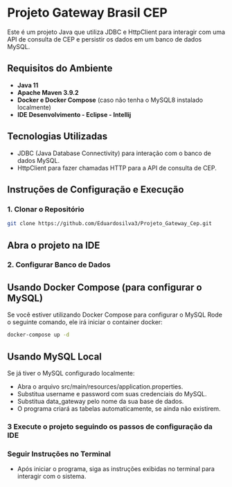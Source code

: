 # Projeto Gateway Brasil CEP

Este é um projeto Java que utiliza JDBC e HttpClient para interagir com uma API de consulta de CEP e persistir os dados em um banco de dados MySQL.

## Requisitos do Ambiente

- **Java 11**
- **Apache Maven 3.9.2**
- **Docker e Docker Compose** (caso não tenha o MySQL8 instalado localmente)
- **IDE Desenvolvimento - Eclipse - Intellij**

## Tecnologias Utilizadas

- JDBC (Java Database Connectivity) para interação com o banco de dados MySQL.
- HttpClient para fazer chamadas HTTP para a API de consulta de CEP.

## Instruções de Configuração e Execução

### 1. Clonar o Repositório

```bash
git clone https://github.com/Eduardosilva3/Projeto_Gateway_Cep.git
```
## Abra o projeto na IDE ##

### 2.  Configurar Banco de Dados

## Usando Docker Compose (para configurar o MySQL)
Se você estiver utilizando Docker Compose para configurar o MySQL Rode o seguinte comando, ele irá iniciar o container docker:
```bash
docker-compose up -d
```

## Usando MySQL Local

Se já tiver o MySQL configurado localmente:

- Abra o arquivo src/main/resources/application.properties.
- Substitua username e password com suas credenciais do MySQL.
- Substitua data_gateway pelo nome da sua base de dados.
- O programa criará as tabelas automaticamente, se ainda não existirem.

### 3 Execute o projeto seguindo os passos de configuração da IDE

### Seguir Instruções no Terminal
- Após iniciar o programa, siga as instruções exibidas no terminal para interagir com o sistema.